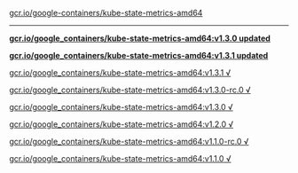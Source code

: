 [gcr.io/google-containers/kube-state-metrics-amd64](https://hub.docker.com/r/anjia0532/kube-state-metrics-amd64/tags/) 

----
**[gcr.io/google_containers/kube-state-metrics-amd64:v1.3.0 updated](https://hub.docker.com/r/anjia0532/kube-state-metrics-amd64/tags/)**

**[gcr.io/google_containers/kube-state-metrics-amd64:v1.3.1 updated](https://hub.docker.com/r/anjia0532/kube-state-metrics-amd64/tags/)**

[gcr.io/google_containers/kube-state-metrics-amd64:v1.3.1 √](https://hub.docker.com/r/anjia0532/kube-state-metrics-amd64/tags/)

[gcr.io/google_containers/kube-state-metrics-amd64:v1.3.0-rc.0 √](https://hub.docker.com/r/anjia0532/kube-state-metrics-amd64/tags/)

[gcr.io/google_containers/kube-state-metrics-amd64:v1.3.0 √](https://hub.docker.com/r/anjia0532/kube-state-metrics-amd64/tags/)

[gcr.io/google_containers/kube-state-metrics-amd64:v1.2.0 √](https://hub.docker.com/r/anjia0532/kube-state-metrics-amd64/tags/)

[gcr.io/google_containers/kube-state-metrics-amd64:v1.1.0-rc.0 √](https://hub.docker.com/r/anjia0532/kube-state-metrics-amd64/tags/)

[gcr.io/google_containers/kube-state-metrics-amd64:v1.1.0 √](https://hub.docker.com/r/anjia0532/kube-state-metrics-amd64/tags/)

